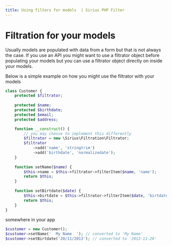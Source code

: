 ```yaml
---
title: Using filters for models  | Sirius PHP Filter
---
```


# Filtration for your models

Usually models are populated with data from a form but that is not always the case. 
If you use an API you might want to use a filtrator object before populating your models but you can use a filtrator object directly on inside your models.

Below is a simple example on how you might use the filtrator with your models

```php
class Customer {
	protected $filtrator;
	
	protected $name;
	protected $birthdate;
	protected $email;
	protected $address;

	function __construct() {
		// you may choose to implement this differently
		$filtrator = new \Sirius\Filtration\Filtrator;
		$filtrator
			->add('name', 'stringtrim')
			->add('birthdate', 'normalizedate');
	}
	
	function setName($name) {
		$this->name = $this->filtrator->filterItem($name, 'name');
		return $this;
	}
	
	function setBirtdate($date) {
		$this->birtdate = $this->filtrator->filterItem($date, 'birtdate');
		return $this;
	}
}
```

somewhere in your app

```php
$customer = new Customer();
$customer->setName('  My Name  '); // converted to 'My Name' 
$customer->setBirtdate('20/11/2013'); // converted to '2013-11-20'
```